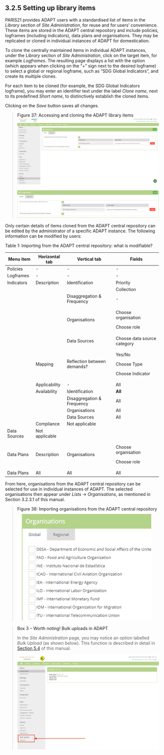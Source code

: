 ## 3.2.5 Setting up library items <!-- {docsify-ignore} -->

PARIS21 provides ADAPT users with a standardised list of items in the
*Library* section of *Site Administration*, for reuse and for users’
convenience. These items are stored in the ADAPT central repository and
include policies, logframes (including indicators), data plans and
organisations. They may be replicated or cloned in individual instances
of ADAPT for domestication.

To clone the centrally maintained items in individual ADAPT instances,
under the *Library* section of *Site Administration*, click on the
target item, for example *Logframes*. The resulting page displays a list
with the option (which appears when clicking on the “+” sign next to the
desired logframe) to select a global or regional logframe, such as “SDG
Global Indicators”, and create its multiple clones.

For each item to be cloned (for example, the SDG Global Indicators
logframe), you may enter an identifier text under the label *Clone
name*, next to its predefined *Short name*, to distinctively establish
the cloned items.

Clicking on the *Save* button saves all changes.

><a id="figure37" class="figure-title">Figure 37: Accessing and cloning the ADAPT library items</a>
><img src="ADAPTmedia\media\image36.png" class="figures" />
>
><img src="ADAPTmedia\media\image37.png" class="figures" />

Only certain details of items cloned from the ADAPT central repository
can be edited by the administrator of a specific ADAPT instance. The
following information can be modified by users:

<a id="table1" class="table-title">Table 1: Importing from the ADAPT central repository: what is modifiable?</a>
<table class="tables">
  <thead>
    <tr>
      <th><strong>Menu item</strong></th>
      <th><strong>Horizontal tab</strong></th>
      <th><strong>Vertical tab</strong></th>
      <th><strong>Fields</strong></th>
    </tr>
  </thead>
  <tbody>
    <tr>
      <td>Policies</td>
      <td>-</td>
      <td>-</td>
      <td>-</td>
    </tr>
    <tr>
      <td>Logframes</td>
      <td>-</td>
      <td>-</td>
      <td>-</td>
    </tr>
    <tr>
      <td>Indicators</td>
      <td>Description</td>
      <td>Identification</td>
      <td>Priority</td>
    </tr>
    <tr>
      <td></td>
      <td></td>
      <td></td>
      <td>Collection</td>
    </tr>
    <tr>
      <td></td>
      <td></td>
      <td>Disaggregation &amp; Frequency</td>
      <td>-</td>
    </tr>
    <tr>
      <td></td>
      <td></td>
      <td>Organisations</td>
      <td><p>Choose organisation</p>
          <p>Choose role</p></td>
    </tr>
    <tr>
      <td></td>
      <td></td>
      <td>Data Sources</td>
      <td>Choose data source category</td>
    </tr>
    <tr>
      <td></td>
      <td>Mapping</td>
      <td>Reflection between demands?</td>
      <td><p>Yes/No</p>
          <p>Choose Type</p>
          <p>Choose Indicator</p></td>
    </tr>
    <tr>
      <td></td>
      <td>Applicability</td>
      <td>-</td>
      <td>All</td>
    </tr>
    <tr>
      <td></td>
      <td>Availability</td>
      <td>Identification</td>
      <td><strong>All</strong></td>
    </tr>
    <tr>
      <td></td>
      <td></td>
      <td>Disaggregation &amp; Frequency</td>
      <td>All</td>
    </tr>
    <tr>
      <td></td>
      <td></td>
      <td>Organisations</td>
      <td>All</td>
    </tr>
    <tr>
      <td></td>
      <td></td>
      <td>Data Sources</td>
      <td>All</td>
    </tr>
    <tr>
      <td></td>
      <td>Compliance</td>
      <td>Not applicable</td>
      <td></td>
    </tr>
    <tr>
      <td>Data Sources</td>
      <td>Not applicable</td>
      <td></td>
      <td></td>
    </tr>
    <tr>
      <td>Data Plans</td>
      <td>Description</td>
      <td>Organisations</td>
      <td><p>Choose organisation</p>
          <p>Choose role</p></td>
    </tr>
    <tr>
      <td>Data Plans</td>
      <td>All</td>
      <td>All</td>
      <td>All</td>
    </tr>
  </tbody>
</table>

From here, organisations from the ADAPT central repository can be
selected for use in individual instances of ADAPT. The selected
organisations then appear under *Lists* -&gt; *Organisations*, as
mentioned in Section 3.2.3.1 of this manual.

><a id="figure38" class="figure-title">Figure 38: Importing organisations from the ADAPT central repository</a>
><img src="ADAPTmedia\media\image38.png" class="figures" />

><a id="box3" class="box-title">Box 3 – Worth noting! Bulk uploads in ADAPT</a>
>
>In the *Site Administration* page, you may notice an option labelled
*Bulk Upload* (as shown below). This function is described in detail in
[Section 5.4](5_4.md) of this manual.
>
><img src="ADAPTmedia\media\image39.png" class="figures" />
